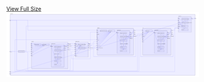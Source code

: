 [View Full Size](https://raw.githubusercontent.com/mingfang/terraform-provider-k8s/master/examples/nifi/diagram.svg?sanitize=true)<img src="diagram.svg"/>

